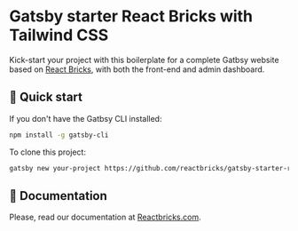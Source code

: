 # Gatsby starter React Bricks with Tailwind CSS

Kick-start your project with this boilerplate for a complete Gatbsy website based on [React Bricks](https://reactbricks.com), with both the front-end and admin dashboard.

## 🚀 Quick start

If you don't have the Gatbsy CLI installed:

```bash
npm install -g gatsby-cli
```

To clone this project:

```bash
gatsby new your-project https://github.com/reactbricks/gatsby-starter-reactbricks-tailwind
```

## 📖 Documentation

Please, read our documentation at [Reactbricks.com](https://reactbricks.com/docs).
